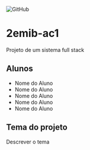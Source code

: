 ![GitHub](https://img.shields.io/github/license/EnzoSegatto/2emib-ac1)
# 2emib-ac1
Projeto de um sistema full stack
## Alunos
- Nome do Aluno
- Nome do Aluno
- Nome do Aluno
- Nome do Aluno
- Nome do Aluno
## Tema do projeto
Descrever o tema
